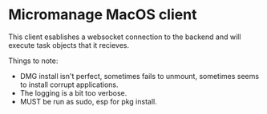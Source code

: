 # Micromanage MacOS client

This client esablishes a websocket connection to the backend and will execute task objects that it recieves.

Things to note:
 - DMG install isn't perfect, sometimes fails to unmount, sometimes seems to install corrupt applications.
 - The logging is a bit too verbose.
 - MUST be run as sudo, esp for pkg install.
